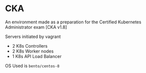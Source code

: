 # CKA
An environment made as a preparation for the Certified Kubernetes Administrator exam [CKA v1.8]

Servers initiated by vagrant
- 2 K8s Controllers
- 2 K8s Worker nodes
- 1 K8s API Load Balancer

OS Used is `bento/centos-8`